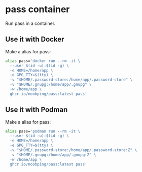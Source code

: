 
# pass container

Run pass in a container.

## Use it with Docker

Make a alias for pass:

```sh
alias pass='docker run --rm -it \
  --user $(id -u):$(id -g) \
  -e HOME=/home/app \
  -e GPG_TTY=$(tty) \
  -v "$HOME/.password-store:/home/app/.password-store" \
  -v "$HOME/.gnupg:/home/app/.gnupg" \
  -w /home/app \
  ghcr.io/noobping/pass:latest pass'
```

## Use it with Podman

Make a alias for pass:

```sh
alias pass='podman run --rm -it \
  --user $(id -u):$(id -g) \
  -e HOME=/home/app \
  -e GPG_TTY=$(tty) \
  -v "$HOME/.password-store:/home/app/.password-store:Z" \
  -v "$HOME/.gnupg:/home/app/.gnupg:Z" \
  -w /home/app \
  ghcr.io/noobping/pass:latest pass'
```
